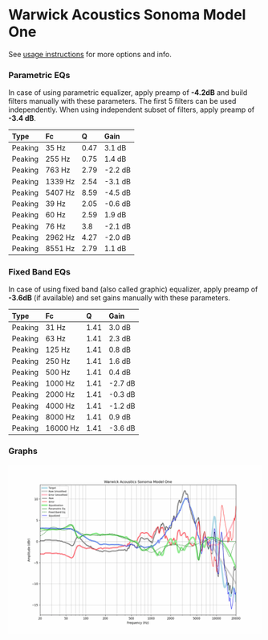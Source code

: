 # Warwick Acoustics Sonoma Model One
See [usage instructions](https://github.com/jaakkopasanen/AutoEq#usage) for more options and info.

### Parametric EQs
In case of using parametric equalizer, apply preamp of **-4.2dB** and build filters manually
with these parameters. The first 5 filters can be used independently.
When using independent subset of filters, apply preamp of **-3.4 dB**.

| Type    | Fc      |    Q | Gain    |
|:--------|:--------|:-----|:--------|
| Peaking | 35 Hz   | 0.47 | 3.1 dB  |
| Peaking | 255 Hz  | 0.75 | 1.4 dB  |
| Peaking | 763 Hz  | 2.79 | -2.2 dB |
| Peaking | 1339 Hz | 2.54 | -3.1 dB |
| Peaking | 5407 Hz | 8.59 | -4.5 dB |
| Peaking | 39 Hz   | 2.05 | -0.6 dB |
| Peaking | 60 Hz   | 2.59 | 1.9 dB  |
| Peaking | 76 Hz   | 3.8  | -2.1 dB |
| Peaking | 2962 Hz | 4.27 | -2.0 dB |
| Peaking | 8551 Hz | 2.79 | 1.1 dB  |

### Fixed Band EQs
In case of using fixed band (also called graphic) equalizer, apply preamp of **-3.6dB**
(if available) and set gains manually with these parameters.

| Type    | Fc       |    Q | Gain    |
|:--------|:---------|:-----|:--------|
| Peaking | 31 Hz    | 1.41 | 3.0 dB  |
| Peaking | 63 Hz    | 1.41 | 2.3 dB  |
| Peaking | 125 Hz   | 1.41 | 0.8 dB  |
| Peaking | 250 Hz   | 1.41 | 1.6 dB  |
| Peaking | 500 Hz   | 1.41 | 0.4 dB  |
| Peaking | 1000 Hz  | 1.41 | -2.7 dB |
| Peaking | 2000 Hz  | 1.41 | -0.3 dB |
| Peaking | 4000 Hz  | 1.41 | -1.2 dB |
| Peaking | 8000 Hz  | 1.41 | 0.9 dB  |
| Peaking | 16000 Hz | 1.41 | -3.6 dB |

### Graphs
![](./Warwick%20Acoustics%20Sonoma%20Model%20One.png)